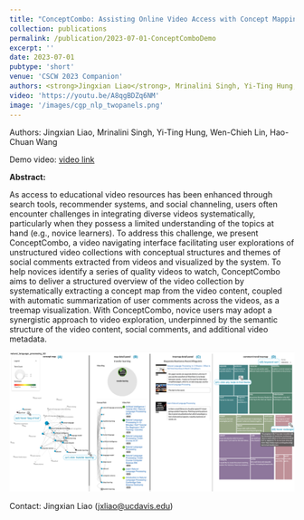 ```yaml
---
title: "ConceptCombo: Assisting Online Video Access with Concept Mapping and Social Commenting Visualizations"
collection: publications
permalink: /publication/2023-07-01-ConceptComboDemo
excerpt: ''
date: 2023-07-01
pubtype: 'short'
venue: 'CSCW 2023 Companion'
authors: <strong>Jingxian Liao</strong>, Mrinalini Singh, Yi-Ting Hung, Wen-Chieh Lin, Hao-Chuan Wang
video: 'https://youtu.be/A8qgBDZq6NM'
image: '/images/cgp_nlp_twopanels.png'
---
```


Authors: Jingxian Liao, Mrinalini Singh, Yi-Ting Hung, Wen-Chieh Lin, Hao-Chuan Wang

Demo video: [video link](https://youtu.be/KYJLwarEnHs)

**Abstract:**

As access to educational video resources has been enhanced through search tools, recommender systems, and social channeling, users often encounter challenges in integrating diverse videos systematically, particularly when they possess a limited understanding of the topics at hand (e.g., novice learners). To address this challenge, we present ConceptCombo, a video navigating interface facilitating user explorations of unstructured video collections with conceptual structures and themes of social comments extracted from videos and visualized by the system. To help novices identify a series of quality videos to watch, ConceptCombo aims to deliver a structured overview of the video collection by systematically extracting a concept map from the video content, coupled with automatic summarization of user comments across the videos, as a treemap visualization. 
With ConceptCombo, novice users may adopt a synergistic approach to video exploration, underpinned by the semantic structure of the video content, social comments, and additional video metadata.

<img src='/images/cgp_nlp_twopanels.png'>

Contact: Jingxian Liao (jxliao@ucdavis.edu)